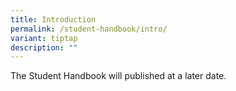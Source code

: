 ```yaml
---
title: Introduction
permalink: /student-handbook/intro/
variant: tiptap
description: ""
---
```

<p>The Student Handbook will published at a later date.</p>